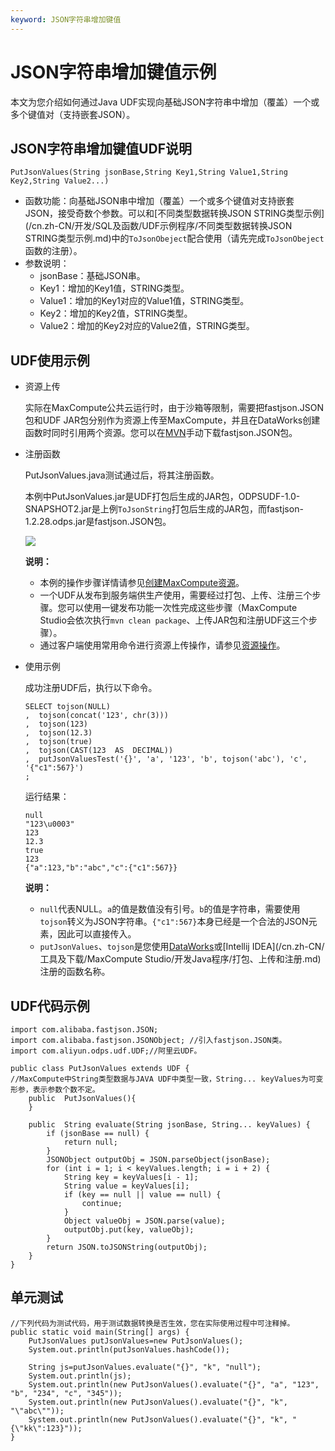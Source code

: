 ```yaml
---
keyword: JSON字符串增加键值
---
```


# JSON字符串增加键值示例

本文为您介绍如何通过Java UDF实现向基础JSON字符串中增加（覆盖）一个或多个键值对（支持嵌套JSON）。

## JSON字符串增加键值UDF说明

```
PutJsonValues(String jsonBase,String Key1,String Value1,String Key2,String Value2...)
```

-   函数功能：向基础JSON串中增加（覆盖）一个或多个键值对支持嵌套JSON，接受奇数个参数。可以和[不同类型数据转换JSON STRING类型示例](/cn.zh-CN/开发/SQL及函数/UDF示例程序/不同类型数据转换JSON STRING类型示例.md)中的`ToJsonObeject`配合使用（请先完成`ToJsonObeject`函数的注册）。
-   参数说明：
    -   jsonBase：基础JSON串。
    -   Key1：增加的Key1值，STRING类型。
    -   Value1：增加的Key1对应的Value1值，STRING类型。
    -   Key2：增加的Key2值，STRING类型。
    -   Value2：增加的Key2对应的Value2值，STRING类型。

## UDF使用示例

-   资源上传

    实际在MaxCompute公共云运行时，由于沙箱等限制，需要把fastjson.JSON包和UDF JAR包分别作为资源上传至MaxCompute，并且在DataWorks创建函数时同时引用两个资源。您可以在[MVN](https://mvnrepository.com/artifact/com.alibaba/fastjson)手动下载fastjson.JSON包。

-   注册函数

    PutJsonValues.java测试通过后，将其注册函数。

    本例中PutJsonValues.jar是UDF打包后生成的JAR包，ODPSUDF-1.0-SNAPSHOT2.jar是上例`ToJsonString`打包后生成的JAR包，而fastjson-1.2.28.odps.jar是fastjson.JSON包。

    ![](https://static-aliyun-doc.oss-cn-hangzhou.aliyuncs.com/assets/img/zh-CN/3982659951/p37650.png)

    **说明：**

    -   本例的操作步骤详情请参见[创建MaxCompute资源]()。
    -   一个UDF从发布到服务端供生产使用，需要经过打包、上传、注册三个步骤。您可以使用一键发布功能一次性完成这些步骤（MaxCompute Studio会依次执行`mvn clean package`、上传JAR包和注册UDF这三个步骤）。
    -   通过客户端使用常用命令进行资源上传操作，请参见[资源操作](/cn.zh-CN/开发/常用命令/资源操作.md)。
-   使用示例

    成功注册UDF后，执行以下命令。

    ```
    SELECT tojson(NULL)
    ,  tojson(concat('123', chr(3)))
    ,  tojson(123)
    ,  tojson(12.3)
    ,  tojson(true)
    ,  tojson(CAST(123  AS  DECIMAL))
    ,  putJsonValuesTest('{}', 'a', '123', 'b', tojson('abc'), 'c', '{"c1":567}')
    ;
    ```

    运行结果：

    ```
    null
    "123\u0003"
    123
    12.3
    true
    123
    {"a":123,"b":"abc","c":{"c1":567}}
    ```

    **说明：**

    -   `null`代表NULL。`a`的值是数值没有引号。`b`的值是字符串，需要使用`tojson`转义为JSON字符串。`{"c1":567}`本身已经是一个合法的JSON元素，因此可以直接传入。
    -   `putJsonValues`、`tojson`是您使用[DataWorks]()或[Intellij IDEA](/cn.zh-CN/工具及下载/MaxCompute Studio/开发Java程序/打包、上传和注册.md)注册的函数名称。

## UDF代码示例

```
import com.alibaba.fastjson.JSON; 
import com.alibaba.fastjson.JSONObject; //引入fastjson.JSON类。
import com.aliyun.odps.udf.UDF;//阿里云UDF。

public class PutJsonValues extends UDF {
//MaxCompute中String类型数据与JAVA UDF中类型一致，String... keyValues为可变形参，表示参数个数不定。
    public  PutJsonValues(){
    }

    public  String evaluate(String jsonBase, String... keyValues) {
        if (jsonBase == null) {
            return null;
        }
        JSONObject outputObj = JSON.parseObject(jsonBase);
        for (int i = 1; i < keyValues.length; i = i + 2) {
            String key = keyValues[i - 1];
            String value = keyValues[i];
            if (key == null || value == null) {
                continue;
            }
            Object valueObj = JSON.parse(value);
            outputObj.put(key, valueObj);
        }
        return JSON.toJSONString(outputObj);
    }
}
```

## 单元测试

```
//下列代码为测试代码，用于测试数据转换是否生效，您在实际使用过程中可注释掉。
public static void main(String[] args) {
    PutJsonValues putJsonValues=new PutJsonValues();
    System.out.println(putJsonValues.hashCode());

    String js=putJsonValues.evaluate("{}", "k", "null");
    System.out.println(js);
    System.out.println(new PutJsonValues().evaluate("{}", "a", "123", "b", "234", "c", "345"));
    System.out.println(new PutJsonValues().evaluate("{}", "k", "\"abc\""));
    System.out.println(new PutJsonValues().evaluate("{}", "k", "{\"kk\":123}"));
}
```

